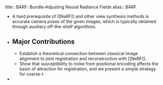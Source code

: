 title:: BARF: Bundle-Adjusting Neural Radiance Fields
alias:: BARF

- A hard prerequisite of [[NeRF]] and other view synthesis methods is accurate camera poses of the given images, which is typically obtained through auxiliary off-the-shelf algorithms.
- ## Major Contributions
	- Establish a theoretical connection between classical image alignment to joint registration and reconstruction with [[NeRF]].
	- Show that susceptibility to noise from positional encoding affects the basin of attraction for registration, and we present a simple strategy for coarse-t
-